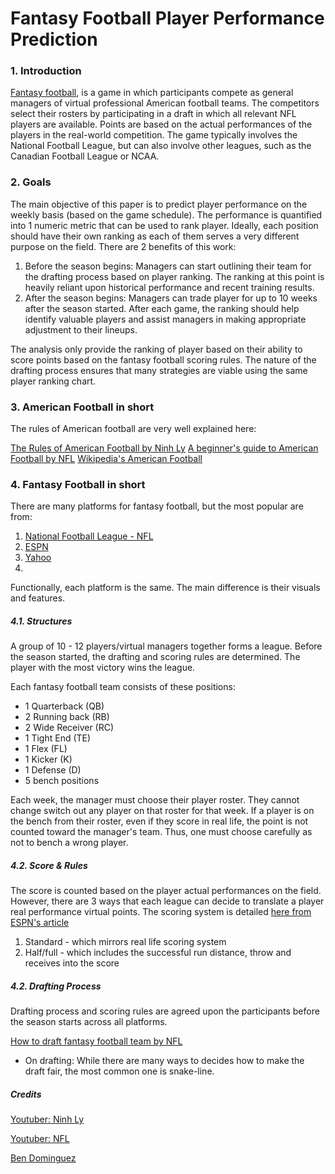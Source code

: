 
#  Fantasy Football Player Performance Prediction

### 1. Introduction

[Fantasy football](https://en.wikipedia.org/wiki/Fantasy_football_(gridiron)), is a game
in which participants compete as general managers of virtual professional American football
teams. The competitors select their rosters by participating in a draft in which all relevant
NFL players are available. Points are based on the actual performances of the players
in the real-world competition. The game typically involves the National Football League,
but can also involve other leagues, such as the Canadian Football League or NCAA.

### 2. Goals

The main objective of this paper is to predict player performance on the weekly basis (based on
the game schedule). The performance is quantified into 1 numeric metric that can be used
to rank player. Ideally, each position should have their own ranking as each of them
serves a very different purpose on the field. There are 2 benefits of this work:
1. Before the season begins: Managers can start outlining their team for the drafting
process based on player ranking. The ranking at this point is heavily reliant upon
historical performance and recent training results.
2. After the season begins: Managers can trade player for up to 10 weeks after the season
started. After each game, the ranking should help identify valuable players and assist
managers in making appropriate adjustment to their lineups.

The analysis only provide the ranking of player based on their ability to score points
based on the fantasy football scoring rules. The nature of the drafting process ensures
that many strategies are viable using the same player ranking chart.

### 3. American Football in short

The rules of American football are very well explained here:

[The Rules of American Football by Ninh Ly](https://www.youtube.com/watch?v=Ddwp1HyEFRE)
[A beginner's guide to American Football by NFL](https://www.youtube.com/watch?v=3t6hM5tRlfA)
[Wikipedia's American Football](https://simple.wikipedia.org/wiki/American_football)

### 4. Fantasy Football in short

There are many platforms for fantasy football, but the most popular are from:
1. [National Football League - NFL](https://fantasy.nfl.com/)
2. [ESPN](https://www.espn.com/fantasy/football/)
3. [Yahoo](https://football.fantasysports.yahoo.com/)
4. []()

Functionally, each platform is the same. The main difference is their visuals and features.

##### 4.1. Structures

A group of 10 - 12 players/virtual managers together forms a league. Before the season started,
the drafting and scoring rules are determined. The player with the most victory wins the league.

Each fantasy football team consists of these positions:
- 1 Quarterback (QB)
- 2 Running back (RB)
- 2 Wide Receiver (RC)
- 1 Tight End (TE)
- 1 Flex (FL)
- 1 Kicker (K)
- 1 Defense (D)
- 5 bench positions

Each week, the manager must choose their player roster. They cannot change switch out any player
on that roster for that week. If a player is on the bench from their roster, even if they score
in real life, the point is not counted toward the manager's team. Thus, one must choose carefully
as not to bench a wrong player.

##### 4.2. Score & Rules

The score is counted based on the player actual performances on the field. However,
there are 3 ways that each league can decide to translate a player real performance
virtual points. The scoring system is detailed [here from ESPN's article](https://support.espn.com/hc/en-us/articles/360003914032-Scoring-Formats)
1. Standard - which mirrors real life scoring system
2. Half/full - which includes the successful run distance, throw and receives into the score

##### 4.2. Drafting Process
Drafting process and scoring rules are agreed upon the participants before the season starts
across all platforms.

[How to draft fantasy football team by NFL](https://www.youtube.com/watch?v=VOLpmcK7HD0)

- On drafting: While there are many ways to decides how to make the draft fair, the most common
one is snake-line.


##### Credits

[Youtuber: Ninh Ly](https://www.youtube.com/channel/UCTiEIvYaXBTcu2b9viRB7lg)

[Youtuber: NFL](https://www.youtube.com/channel/UCDVYQ4Zhbm3S2dlz7P1GBDg)

[Ben Dominguez](https://www.fantasyfootballdatapros.com/)
